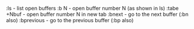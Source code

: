 :ls          - list open buffers
:b N         - open buffer number N (as shown in ls)
:tabe +Nbuf  - open buffer number N in new tab
:bnext       - go to the next buffer (:bn also)
:bprevious   - go to the previous buffer (:bp also)
